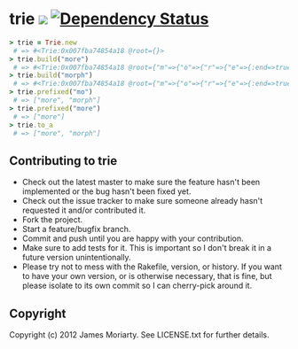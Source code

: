 trie <img src="https://secure.travis-ci.org/jamesmoriarty/trie.png" />
[![Dependency Status](https://gemnasium.com/jamesmoriarty/trie.png)](https://gemnasium.com/jamesmoriarty/trie)
=====

```ruby
> trie = Trie.new
 # => #<Trie:0x007fba74854a18 @root={}>
> trie.build("more")
 # => #<Trie:0x007fba74854a18 @root={"m"=>{"o"=>{"r"=>{"e"=>{:end=>true}}}}}>
> trie.build("morph")
 # => #<Trie:0x007fba74854a18 @root={"m"=>{"o"=>{"r"=>{"e"=>{:end=>true}, "p"=>{"h"=>{:end=>true}}}}}}>
> trie.prefixed("mo")
 # => ["more", "morph"]
> trie.prefixed("more")
 # => ["more"]
> trie.to_a
 # => ["more", "morph"]
```

Contributing to trie
--------------------

* Check out the latest master to make sure the feature hasn't been implemented or the bug hasn't been fixed yet.
* Check out the issue tracker to make sure someone already hasn't requested it and/or contributed it.
* Fork the project.
* Start a feature/bugfix branch.
* Commit and push until you are happy with your contribution.
* Make sure to add tests for it. This is important so I don't break it in a future version unintentionally.
* Please try not to mess with the Rakefile, version, or history. If you want to have your own version, or is otherwise necessary, that is fine, but please isolate to its own commit so I can cherry-pick around it.

Copyright
---------

Copyright (c) 2012 James Moriarty. See LICENSE.txt for
further details.


